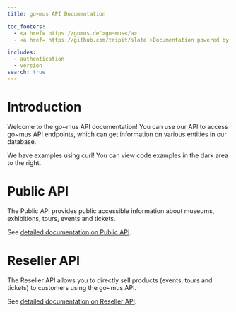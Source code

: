 ```yaml
---
title: go~mus API Documentation

toc_footers:
  - <a href='https://gomus.de'>go~mus</a>
  - <a href='https://github.com/tripit/slate'>Documentation powered by Slate</a>

includes:
  - authentication
  - version
search: true
---
```



# Introduction

Welcome to the go~mus API documentation! You can use our API to access go~mus API endpoints, which can get information on various entities in our database.

We have examples using curl! You can view code examples in the dark area to the right.

# Public API

The Public API provides public accessible information about museums, exhibitions, tours, events and tickets.

See [detailed documentation on Public API](/public_api.html).

# Reseller API

The Reseller API allows you to directly sell products (events, tours and tickets) to customers using the go~mus API.

See [detailed documentation on Reseller API](/reseller_api.html).





